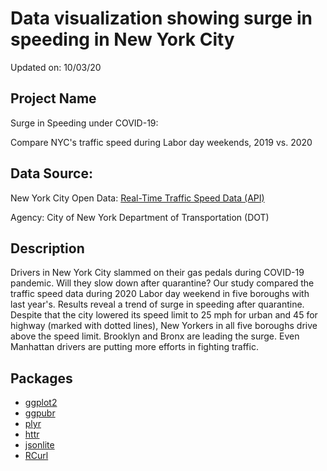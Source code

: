 # Data visualization showing surge in speeding in New York City

Updated on: 10/03/20

## Project Name

Surge in Speeding under COVID-19:

Compare NYC's traffic speed during Labor day weekends, 2019 vs. 2020

## Data Source: 

New York City Open Data: [Real-Time Traffic Speed Data (API)](https://data.cityofnewyork.us/Transportation/DOT-Traffic-Speeds-NBE/i4gi-tjb9)

Agency: City of New York Department of Transportation (DOT)

## Description

Drivers in New York City slammed on their gas pedals during COVID-19 pandemic. Will they slow down after quarantine? Our study compared the traffic speed data during 2020 Labor day weekend in five boroughs with last year's. Results reveal a trend of surge in speeding after quarantine. Despite that the city lowered its speed limit to 25 mph for urban and 45 for highway (marked with dotted lines), New Yorkers in all five boroughs drive above the speed limit. Brooklyn and Bronx are leading the surge. Even Manhattan drivers are putting more efforts in fighting traffic.

## Packages

- [ggplot2](https://ggplot2.tidyverse.org/)
- [ggpubr](https://github.com/kassambara/ggpubr)
- [plyr](https://github.com/hadley/plyr)
- [httr](https://github.com/r-lib/httr)
- [jsonlite](https://github.com/jeroen/jsonlite)
- [RCurl](https://github.com/omegahat/RCurl)
